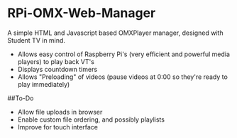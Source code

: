 RPi-OMX-Web-Manager
=====================

A simple HTML and Javascript based OMXPlayer manager, designed with Student TV in mind.

- Allows easy control of Raspberry Pi's (very efficient and powerful media players) to play back VT's
- Displays countdown timers
- Allows "Preloading" of videos (pause videos at 0:00 so they're ready to play immediately)

##To-Do
+ Allow file uploads in browser
+ Enable custom file ordering, and possibly playlists
+ Improve for touch interface
